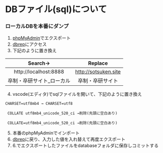 # DBファイル(sql)について

### ローカルDBを本番にダンプ
1. [phpMyAdmin](http://localhost:8888/phpMyAdmin/)でエクスポート
2. [dbrep](http://localhost:8888/dbrep/)にアクセス
3. 下記のように置き換え

| Search→ | Replace
| :-: | :-: |
| http://localhost:8888 | http://sotsuken.site |
| 卒制・卒研サイト_ローカル | 卒制・卒研サイト |

4. vscode(エディタ)でsqlファイルを開いて、下記のように置き換え
```
CHARSET=utf8mb4 → CHARSET=utf8

 COLLATE utf8mb4_unicode_520_ci →削除(先頭に空白あり)

 COLLATE=utf8mb4_unicode_520_ci →削除(先頭に空白あり)
```

5. 本番のphpMyAdminでインポート
6. [dbrep](http://localhost:8888/dbrep/)に戻り、入力した値を入れ替えて再度エクスポート
7. 6.でエクスポートしたファイルをdatabaseフォルダに保存しコミットする